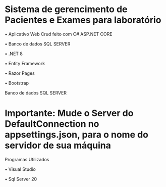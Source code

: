 # Sistema de gerencimento de Pacientes e Exames para laboratório

• Aplicativo Web Crud feito com C# ASP.NET CORE

• Banco de dados SQL SERVER

• .NET 8

• Entity Framework

• Razor Pages

• Bootstrap

Banco de dados SQL SERVER

# Importante: Mude o Server do DefaultConnection no appsettings.json, para o nome do servidor de sua máquina

Programas Utilizados

• Visual Studio

• Sql Server 20
